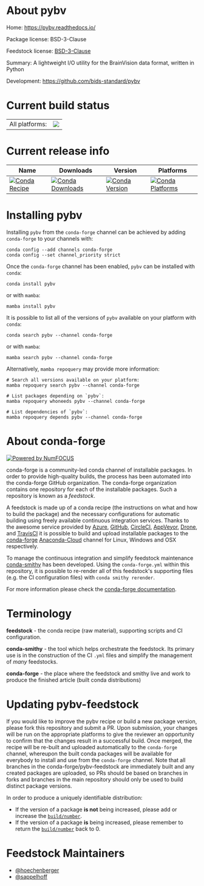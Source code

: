 About pybv
==========

Home: https://pybv.readthedocs.io/

Package license: BSD-3-Clause

Feedstock license: [BSD-3-Clause](https://github.com/conda-forge/pybv-feedstock/blob/main/LICENSE.txt)

Summary: A lightweight I/O utility for the BrainVision data format, written in Python

Development: https://github.com/bids-standard/pybv

Current build status
====================


<table><tr><td>All platforms:</td>
    <td>
      <a href="https://dev.azure.com/conda-forge/feedstock-builds/_build/latest?definitionId=7751&branchName=main">
        <img src="https://dev.azure.com/conda-forge/feedstock-builds/_apis/build/status/pybv-feedstock?branchName=main">
      </a>
    </td>
  </tr>
</table>

Current release info
====================

| Name | Downloads | Version | Platforms |
| --- | --- | --- | --- |
| [![Conda Recipe](https://img.shields.io/badge/recipe-pybv-green.svg)](https://anaconda.org/conda-forge/pybv) | [![Conda Downloads](https://img.shields.io/conda/dn/conda-forge/pybv.svg)](https://anaconda.org/conda-forge/pybv) | [![Conda Version](https://img.shields.io/conda/vn/conda-forge/pybv.svg)](https://anaconda.org/conda-forge/pybv) | [![Conda Platforms](https://img.shields.io/conda/pn/conda-forge/pybv.svg)](https://anaconda.org/conda-forge/pybv) |

Installing pybv
===============

Installing `pybv` from the `conda-forge` channel can be achieved by adding `conda-forge` to your channels with:

```
conda config --add channels conda-forge
conda config --set channel_priority strict
```

Once the `conda-forge` channel has been enabled, `pybv` can be installed with `conda`:

```
conda install pybv
```

or with `mamba`:

```
mamba install pybv
```

It is possible to list all of the versions of `pybv` available on your platform with `conda`:

```
conda search pybv --channel conda-forge
```

or with `mamba`:

```
mamba search pybv --channel conda-forge
```

Alternatively, `mamba repoquery` may provide more information:

```
# Search all versions available on your platform:
mamba repoquery search pybv --channel conda-forge

# List packages depending on `pybv`:
mamba repoquery whoneeds pybv --channel conda-forge

# List dependencies of `pybv`:
mamba repoquery depends pybv --channel conda-forge
```


About conda-forge
=================

[![Powered by
NumFOCUS](https://img.shields.io/badge/powered%20by-NumFOCUS-orange.svg?style=flat&colorA=E1523D&colorB=007D8A)](https://numfocus.org)

conda-forge is a community-led conda channel of installable packages.
In order to provide high-quality builds, the process has been automated into the
conda-forge GitHub organization. The conda-forge organization contains one repository
for each of the installable packages. Such a repository is known as a *feedstock*.

A feedstock is made up of a conda recipe (the instructions on what and how to build
the package) and the necessary configurations for automatic building using freely
available continuous integration services. Thanks to the awesome service provided by
[Azure](https://azure.microsoft.com/en-us/services/devops/), [GitHub](https://github.com/),
[CircleCI](https://circleci.com/), [AppVeyor](https://www.appveyor.com/),
[Drone](https://cloud.drone.io/welcome), and [TravisCI](https://travis-ci.com/)
it is possible to build and upload installable packages to the
[conda-forge](https://anaconda.org/conda-forge) [Anaconda-Cloud](https://anaconda.org/)
channel for Linux, Windows and OSX respectively.

To manage the continuous integration and simplify feedstock maintenance
[conda-smithy](https://github.com/conda-forge/conda-smithy) has been developed.
Using the ``conda-forge.yml`` within this repository, it is possible to re-render all of
this feedstock's supporting files (e.g. the CI configuration files) with ``conda smithy rerender``.

For more information please check the [conda-forge documentation](https://conda-forge.org/docs/).

Terminology
===========

**feedstock** - the conda recipe (raw material), supporting scripts and CI configuration.

**conda-smithy** - the tool which helps orchestrate the feedstock.
                   Its primary use is in the construction of the CI ``.yml`` files
                   and simplify the management of *many* feedstocks.

**conda-forge** - the place where the feedstock and smithy live and work to
                  produce the finished article (built conda distributions)


Updating pybv-feedstock
=======================

If you would like to improve the pybv recipe or build a new
package version, please fork this repository and submit a PR. Upon submission,
your changes will be run on the appropriate platforms to give the reviewer an
opportunity to confirm that the changes result in a successful build. Once
merged, the recipe will be re-built and uploaded automatically to the
`conda-forge` channel, whereupon the built conda packages will be available for
everybody to install and use from the `conda-forge` channel.
Note that all branches in the conda-forge/pybv-feedstock are
immediately built and any created packages are uploaded, so PRs should be based
on branches in forks and branches in the main repository should only be used to
build distinct package versions.

In order to produce a uniquely identifiable distribution:
 * If the version of a package **is not** being increased, please add or increase
   the [``build/number``](https://docs.conda.io/projects/conda-build/en/latest/resources/define-metadata.html#build-number-and-string).
 * If the version of a package **is** being increased, please remember to return
   the [``build/number``](https://docs.conda.io/projects/conda-build/en/latest/resources/define-metadata.html#build-number-and-string)
   back to 0.

Feedstock Maintainers
=====================

* [@hoechenberger](https://github.com/hoechenberger/)
* [@sappelhoff](https://github.com/sappelhoff/)


